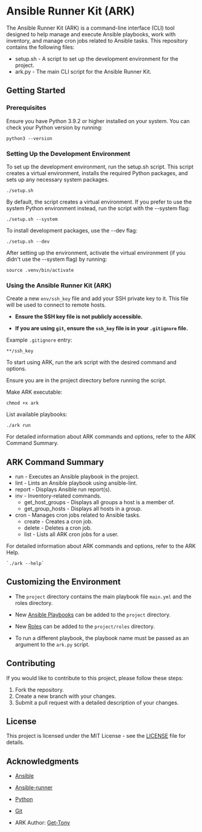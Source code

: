 # Ansible Runner Kit (ARK)

The Ansible Runner Kit (ARK) is a command-line interface (CLI) tool designed to help manage and execute Ansible playbooks, work with inventory, and manage cron jobs related to Ansible tasks. This repository contains the following files:

- setup.sh - A script to set up the development environment for the project.
- ark.py - The main CLI script for the Ansible Runner Kit.

## Getting Started

### Prerequisites

Ensure you have Python 3.9.2 or higher installed on your system. You can check your Python version by running:

    python3 --version

### Setting Up the Development Environment

To set up the development environment, run the setup.sh script. This script creates a virtual environment, installs the required Python packages, and sets up any necessary system packages.

    ./setup.sh

By default, the script creates a virtual environment. If you prefer to use the system Python environment instead, run the script with the --system flag:

    ./setup.sh --system

To install development packages, use the --dev flag:

    ./setup.sh --dev

After setting up the environment, activate the virtual environment (if you didn't use the --system flag) by running:

    source .venv/bin/activate

### Using the Ansible Runner Kit (ARK)

Create a new `env/ssh_key` file and add your SSH private key to it. This file will be used to connect to remote hosts.

- **Ensure the SSH key file is not publicly accessible.**

- **If you are using `git`, ensure the `ssh_key` file is in your `.gitignore` file.**

Example `.gitignore` entry:

    **/ssh_key

To start using ARK, run the ark script with the desired command and options.

Ensure you are in the project directory before running the script.

Make ARK executable:

    chmod +x ark

List available playbooks:

    ./ark run

For detailed information about ARK commands and options, refer to the ARK Command Summary.

## ARK Command Summary

- run - Executes an Ansible playbook in the project.
- lint - Lints an Ansible playbook using ansible-lint.
- report - Displays Ansible run report(s).
- inv - Inventory-related commands.
  - get_host_groups - Displays all groups a host is a member of.
  - get_group_hosts - Displays all hosts in a group.
- cron - Manages cron jobs related to Ansible tasks.
  - create - Creates a cron job.
  - delete - Deletes a cron job.
  - list - Lists all ARK cron jobs for a user.

For detailed information about ARK commands and options, refer to the ARK Help.

    `./ark --help`

## Customizing the Environment

- The `project` directory contains the main playbook file `main.yml` and the roles directory.

- New [Ansible Playbooks](https://docs.ansible.com/ansible/latest/user_guide/playbooks_intro.html) can be added to the `project` directory.

- New [Roles](https://docs.ansible.com/ansible/latest/user_guide/playbooks_reuse_roles.html) can be added to the `project/roles` directory.

- To run a different playbook, the playbook name must be passed as an argument to the `ark.py` script.

## Contributing

If you would like to contribute to this project, please follow these steps:

1. Fork the repository.
2. Create a new branch with your changes.
3. Submit a pull request with a detailed description of your changes.

## License

This project is licensed under the MIT License - see the [LICENSE](LICENSE) file for details.

## Acknowledgments

- [Ansible](https://www.ansible.com/)
- [Ansible-runner](https://ansible-runner.readthedocs.io/en/latest/)
- [Python](https://www.python.org/)
- [Git](https://git-scm.com/)

- ARK Author: [Get-Tony](https://github.com/Get-Tony)
